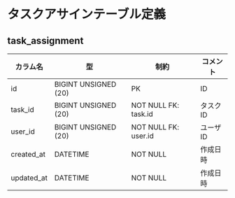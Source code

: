 # タスクアサインテーブル定義

## task_assignment
|カラム名|型|制約|コメント|
|---|---|---|---|
|id|BIGINT UNSIGNED (20)|PK|ID|
|task_id|BIGINT UNSIGNED (20)|NOT NULL FK: task.id|タスクID|
|user_id|BIGINT UNSIGNED (20)|NOT NULL FK: user.id|ユーザID|
|created_at|DATETIME|NOT NULL|作成日時|
|updated_at|DATETIME|NOT NULL|作成日時|